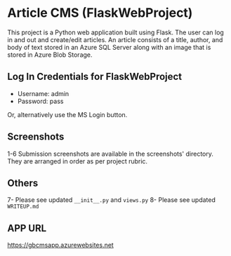 # Article CMS (FlaskWebProject)

This project is a Python web application built using Flask. 
The user can log in and out and create/edit articles. 
An article consists of a title, author, and body of text stored in an Azure SQL Server along with an image that is stored in Azure Blob Storage.

## Log In Credentials for FlaskWebProject

- Username: admin
- Password: pass

Or, alternatively use the MS Login button.

## Screenshots 
1-6
Submission screenshots are available in the screenshots' directory. They 
are arranged in order as per project rubric.

## Others
7- Please see updated `__init__.py` and `views.py` 
8- Please see updated `WRITEUP.md`

## APP URL
https://gbcmsapp.azurewebsites.net
